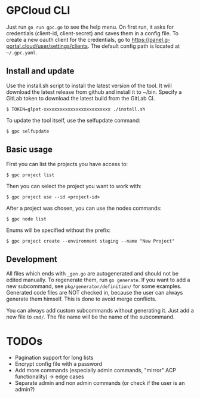 # GPCloud CLI

Just run `go run gpc.go` to see the help menu.
On first run, it asks for credentials (client-id, client-secret) and saves them
in a config file. To create a new oauth client for the credentials, go to
https://panel.g-portal.cloud/user/settings/clients. The default config path is
located at `~/.gpc.yaml`.

## Install and update

Use the install.sh script to install the latest version of the tool. It will
download the latest release from github and install it to ~/bin. Specify a
GitLab token to download the latest build from the GitLab CI.

```
$ TOKEN=glpat-xxxxxxxxxxxxxxxxxxxxxxxxx ./install.sh
```

To update the tool itself, use the selfupdate command:

```
$ gpc selfupdate
```

## Basic usage
First you can list the projects you have access to:
```
$ gpc project list
```

Then you can select the project you want to work with:
```
$ gpc project use --id <project-id>
```

After a project was chosen, you can use the nodes commands:
```
$ gpc node list
```

Enums will be specified without the prefix:
```
$ gpc project create --environment staging --name "New Project"
```

## Development

All files which ends with ```_gen.go``` are autogenerated and should not be
edited manually. To regenerate them, run ```go generate```. If you want to
add a new subcommand, see ```pkg/generator/definition/``` for some examples.
Generated code files are NOT checked in, because the user can always generate
them himself. This is done to avoid merge conflicts.

You can always add custom subcommands without generating it. Just add a new
file to ```cmd/```. The file name will be the name of the subcommand.


# TODOs

* Pagination support for long lists
* Encrypt config file with a password
* Add more commands (especially admin commands, "mirror" ACP functionality) -> edge cases
* Separate admin and non admin commands (or check if the user is an admin?)
